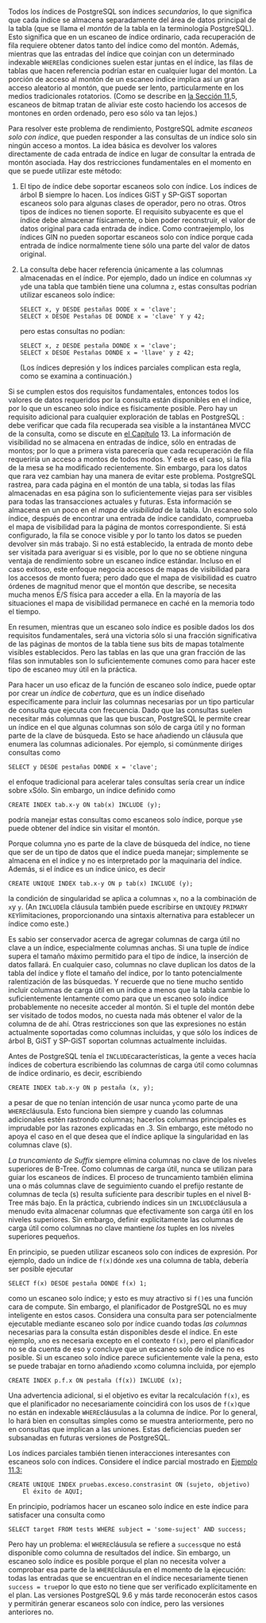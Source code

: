 Todos los índices de PostgreSQL son índices *secundarios*, lo que significa que cada índice se almacena separadamente del área de datos principal de la tabla (que se llama el *montón* de la tabla en la terminología PostgreSQL). Esto significa que en un escaneo de índice ordinario, cada recuperación de fila requiere obtener datos tanto del índice como del montón.  Además, mientras que las entradas del índice que coinjan con un  determinado indexable  `WHERE`las condiciones suelen estar juntas en el índice, las filas de tablas que  hacen referencia podrían estar en cualquier lugar del montón. La porción de acceso al montón de un escaneo índice implica así un gran acceso  aleatorio al montón, que puede ser lento, particularmente en los medios  tradicionales rotatorios. (Como se describe en [la Sección 11.](https://www.postgresql.org/docs/current/indexes-bitmap-scans.html)5, escaneos de bitmap tratan de aliviar este costo haciendo los accesos de montones en orden ordenado, pero eso sólo va tan lejos.)

Para resolver este problema de rendimiento, PostgreSQL admite *escaneos solo con índice*, que pueden responder a las consultas de un índice solo sin ningún  acceso a montos. La idea básica es devolver los valores directamente de  cada entrada de índice en lugar de consultar la entrada de montón  asociada. Hay dos restricciones fundamentales en el momento en que se  puede utilizar este método:

1. El tipo de índice debe soportar escaneos solo con índice. Los índices de árbol B siempre lo hacen. Los índices GiST y SP-GiST  soportan escaneos solo para algunas clases de operador, pero no otras.  Otros tipos de índices no tienen soporte. El requisito subyacente es que el índice debe almacenar físicamente, o bien poder reconstruir, el  valor de datos original para cada entrada de índice. Como contraejemplo, los índices GIN no pueden soportar escaneos solo con índice porque cada entrada de índice normalmente tiene sólo una parte del valor de datos  original.

2. La consulta debe hacer referencia únicamente a las columnas almacenadas en el índice. Por ejemplo, dado un índice en columnas  `x`y  `y`de una tabla que también tiene una columna `z`, estas consultas podrían utilizar escaneos solo índice:

   ```
   SELECT x, y DESDE pestañas DODE x = 'clave';
   SELECT x DESDE Pestañas DE DONDE x = 'clave' Y y 42;
   ```

   pero estas consultas no podían:

   ```
   SELECT x, z DESDE pestaña DONDE x = 'clave';
   SELECT x DESDE Pestañas DONDE x = 'llave' y z 42;
   ```

   (Los índices depresión y los índices parciales complican esta regla, como se examina a continuación.)

Si se cumplen estos dos requisitos fundamentales, entonces todos  los valores de datos requeridos por la consulta están disponibles en el  índice, por lo que un escaneo solo índice es físicamente posible. Pero  hay un requisito adicional para cualquier exploración de tablas en PostgreSQL : debe verificar que cada fila recuperada sea visible a la instantánea MVCC de la consulta, como se discute en [el Capítulo](https://www.postgresql.org/docs/current/mvcc.html) 13. La información de visibilidad no se almacena en entradas de índice, sólo en entradas de montos; por lo que a primera vista parecería que  cada recuperación de fila requeriría un acceso a montos de todos modos. Y este es el caso, si la fila de la mesa se ha modificado recientemente.  Sin embargo, para los datos que rara vez cambian hay una manera de  evitar este problema. PostgreSQL rastrea, para cada página en el montón de una tabla, si todas las filas almacenadas en esa página son lo suficientemente viejas para ser  visibles para todas las transacciones actuales y futuras. Esta  información se almacena en un poco en el *mapa* de *visibilidad* de la tabla. Un escaneo solo índice, después de encontrar una entrada  de índice candidato, comprueba el mapa de visibilidad para la página de  montos correspondiente. Si está configurado, la fila se conoce visible y por lo tanto los datos se pueden devolver sin más trabajo. Si no está  establecido, la entrada de monto debe ser visitada para averiguar si es  visible, por lo que no se obtiene ninguna ventaja de rendimiento sobre  un escaneo índice estándar. Incluso en el caso exitoso, este enfoque  negocia accesos de mapas de visibilidad para los accesos de monto fuera; pero dado que el mapa de visibilidad es cuatro órdenes de magnitud  menor que el montón que describe, se necesita mucha menos E/S física  para acceder a ella. En la mayoría de las situaciones el mapa de  visibilidad permanece en caché en la memoria todo el tiempo.

En resumen, mientras que un escaneo solo índice es posible dados  los dos requisitos fundamentales, será una victoria sólo si una fracción significativa de las páginas de montos de la tabla tiene sus bits de  mapas totalmente visibles establecidos. Pero las tablas en las que una  gran fracción de las filas son inmutables son lo suficientemente comunes como para hacer este tipo de escaneo muy útil en la práctica.

 Para hacer un uso eficaz de la función de escaneo solo índice, puede optar por crear un *índice* de *cobertura*, que es un índice diseñado específicamente para incluir las columnas  necesarias por un tipo particular de consulta que ejecuta con  frecuencia. Dado que las consultas suelen necesitar más columnas que las que buscan, PostgreSQL le permite crear un índice en el que algunas columnas son sólo de carga útil y no forman parte de la clave de búsqueda. Esto se hace añadiendo un  cláusula que enumera las columnas adicionales. Por ejemplo, si comúnmente diriges consultas como

```
SELECT y DESDE pestañas DONDE x = 'clave';
```

el enfoque tradicional para acelerar tales consultas sería crear un índice sobre  `x`Sólo. Sin embargo, un índice definido como

```
CREATE INDEX tab.x-y ON tab(x) INCLUDE (y);
```

podría manejar estas consultas como escaneos solo índice, porque  `y`se puede obtener del índice sin visitar el montón.

Porque columna  `y`no es parte de la clave de búsqueda del índice, no tiene que ser de un  tipo de datos que el índice pueda manejar; simplemente se almacena en el índice y no es interpretado por la maquinaria del índice. Además, si el índice es un índice único, es decir

```
CREATE UNIQUE INDEX tab.x-y ON p tab(x) INCLUDE (y);
```

la condición de singularidad se aplica a columnas `x`, no a la combinación de  `x`y `y`. (An  `INCLUDE`la cláusula también puede escribirse en  `UNIQUE`y  `PRIMARY KEY`limitaciones, proporcionando una sintaxis alternativa para establecer un índice como este.)

Es sabio ser conservador acerca de agregar columnas de carga útil  no clave a un índice, especialmente columnas anchas. Si una tuple de  índice supera el tamaño máximo permitido para el tipo de índice, la  inserción de datos fallará. En cualquier caso, columnas no clave  duplican los datos de la tabla del índice y flote el tamaño del índice,  por lo tanto potencialmente ralentización de las búsquedas. Y recuerde  que no tiene mucho sentido incluir columnas de carga útil en un índice a menos que la tabla cambie lo suficientemente lentamente como para que  un escaneo solo índice probablemente no necesite acceder al montón. Si  el tuple del montón debe ser visitado de todos modos, no cuesta nada más obtener el valor de la columna de de ahí. Otras restricciones son que  las expresiones no están actualmente soportadas como columnas incluidas, y que sólo los índices de árbol B, GiST y SP-GiST soportan columnas  actualmente incluidas.

Antes de PostgreSQL tenía el  `INCLUDE`características, la gente a veces hacía índices de cobertura escribiendo las columnas de carga útil como columnas de índice ordinario, es decir, escribiendo

```
CREATE INDEX tab.x-y ON p pestaña (x, y);
```

a pesar de que no tenían intención de usar nunca  `y`como parte de una  `WHERE`cláusula. Esto funciona bien siempre y cuando las columnas adicionales estén  rastrondo columnas; hacerlos columnas principales es imprudable por las razones explicadas en .3. Sin embargo, este método no apoya el caso en el que desea que el índice aplique la singularidad en las columnas clave (s).

*La truncamiento de Suffix* siempre elimina columnas no clave de los niveles superiores de B-Tree.  Como columnas de carga útil, nunca se utilizan para guiar los escaneos  de índices. El proceso de truncamiento también elimina una o más  columnas clave de seguimiento cuando el prefijo restante de columnas de  tecla (s) resulta suficiente para describir tuples en el nivel B-Tree  más bajo. En la práctica, cubriendo índices sin un  `INCLUDE`cláusula a menudo evita almacenar columnas que efectivamente son carga útil en  los niveles superiores. Sin embargo, definir explícitamente las columnas de carga útil como columnas no clave mantiene *los* tuples en los niveles superiores pequeños.

En principio, se pueden utilizar escaneos solo con índices de expresión. Por ejemplo, dado un índice de  `f(x)`dónde  `x`es una columna de tabla, debería ser posible ejecutar

```
SELECT f(x) DESDE pestaña DONDE f(x) 1;
```

como un escaneo solo índice; y esto es muy atractivo si  `f()`es una función cara de compute. Sin embargo, el planificador de PostgreSQL no es muy inteligente en estos casos. Considera una consulta para ser  potencialmente ejecutable mediante escaneo solo por índice cuando todas *las columnas* necesarias para la consulta están disponibles desde el índice. En este ejemplo,  `x`no es necesaria excepto en el contexto `f(x)`, pero el planificador no se da cuenta de eso y concluye que un escaneo  solo de índice no es posible. Si un escaneo solo índice parece  suficientemente vale la pena, esto se puede trabajar en torno añadiendo  `x`como columna incluida, por ejemplo

```
CREATE INDEX p.f.x ON pestaña (f(x)) INCLUDE (x);
```

Una advertencia adicional, si el objetivo es evitar la recalculación `f(x)`, es que el planificador no necesariamente coincidirá con los usos de  `f(x)`que no están en indexable  `WHERE`cláusulas a la columna de índice. Por lo general, lo hará bien en consultas  simples como se muestra anteriormente, pero no en consultas que implican a las uniones. Estas deficiencias pueden ser subsanadas en futuras  versiones de PostgreSQL.

Los índices parciales también tienen interacciones interesantes con escaneos solo con índices. Considere el índice parcial mostrado en [Ejemplo 11.3:](https://www.postgresql.org/docs/current/indexes-partial.html#INDEXES-PARTIAL-EX3)

```
CREATE UNIQUE INDEX pruebas.exceso.constrasint ON (sujeto, objetivo)
    El éxito de AQUI;
```

En principio, podríamos hacer un escaneo solo índice en este índice para satisfacer una consulta como

```
SELECT target FROM tests WHERE subject = 'some-suject' AND success;
```

Pero hay un problema: el  `WHERE`cláusula se refiere a  `success`que no está disponible como columna de resultados del índice. Sin embargo,  un escaneo solo índice es posible porque el plan no necesita volver a  comprobar esa parte de la  `WHERE`cláusula en el momento de la ejecución: todas las entradas que se encuentran en el índice necesariamente tienen  `success = true`por lo que esto no tiene que ser verificado explícitamente en el plan. Las versiones PostgreSQL 9.6 y más tarde reconocerán estos casos y permitirán generar escaneos solo con índice, pero las versiones anteriores no.